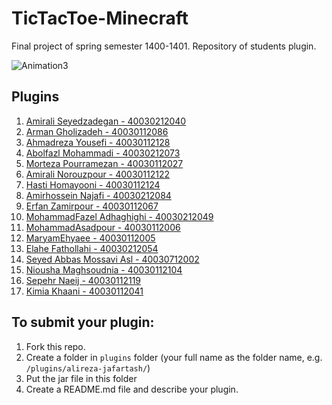# TicTacToe-Minecraft
Final project of spring semester 1400-1401. Repository of students plugin.

![Animation3](https://user-images.githubusercontent.com/35873101/179856231-478b89a1-ba05-40a6-aa00-f504bdd07b64.gif)


## Plugins
1. [Amirali Seyedzadegan - 40030212040](https://github.com/apnit/TicTacToe-Minecraft/tree/main/plugins/AmirAli_Seyedzadegan)
2. [Arman Gholizadeh - 40030112086](https://github.com/apnit/TicTacToe-Minecraft/tree/main/plugins/ArmanGholizadeh)
3. [Ahmadreza Yousefi - 40030112128](https://github.com/apnit/TicTacToe-Minecraft/tree/main/plugins/Ahmadreza-Yousefi)
4. [Abolfazl Mohammadi - 40030212073](https://github.com/apnit/TicTacToe-Minecraft/tree/main/plugins/abolfazl-mohammadi)
5. [Morteza Pourramezan - 40030112027](https://github.com/apnit/TicTacToe-Minecraft/tree/main/plugins/Morteza-Pourramzan)
6. [Amirali Norouzpour - 40030112122](https://github.com/apnit/TicTacToe-Minecraft/tree/main/plugins/Amirali_Norouzpour)
7. [Hasti Homayooni - 40030112124](https://github.com/apnit/TicTacToe-Minecraft/tree/main/plugins/Hasti_Homayooni)
8. [Amirhossein Najafi - 40030212084](https://github.com/apnit/TicTacToe-Minecraft/tree/main/plugins/Amir-Najafi)
9. [Erfan Zamirpour - 40030112067](https://github.com/apnit/TicTacToe-Minecraft/tree/main/plugins/ErfanZamirpour)
10. [MohammadFazel Adhaghighi - 40030212049](https://github.com/apnit/TicTacToe-Minecraft/tree/main/plugins/MohammadFazel_Adhaghighi)
11. [MohammadAsadpour - 40030112006](https://github.com/apnit/TicTacToe-Minecraft/tree/main/plugins/MohammadAsadpour)
12. [MaryamEhyaee - 40030112005](https://github.com/apnit/TicTacToe-Minecraft/tree/main/plugins/MaryamEhyaee)
13. [Elahe Fathollahi - 40030212054](https://github.com/apnit/TicTacToe-Minecraft/tree/main/plugins/Elahe_Fathollahi)
14. [Seyed Abbas Mossavi Asl - 40030712002](https://github.com/apnit/TicTacToe-Minecraft/tree/main/plugins/SeyedAbbasMossaviAsl)
16. [Niousha Maghsoudnia - 40030112104](https://github.com/apnit/TicTacToe-Minecraft/tree/main/plugins/Niousha-Maghsoudnia)
17. [Sepehr Naeij - 40030112119](https://github.com/apnit/TicTacToe-Minecraft/tree/main/plugins/Sepehr_Naeij)
18. [Kimia Khaani - 40030112041](https://github.com/apnit/TicTacToe-Minecraft/tree/main/plugins/Kimia_Khaani)

## To submit your plugin:
1. Fork this repo.
2. Create a folder in `plugins` folder (your full name as the folder name, e.g. `/plugins/alireza-jafartash/`)
3. Put the jar file in this folder
4. Create a README.md file and describe your plugin.
